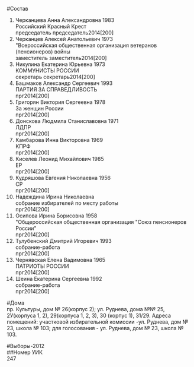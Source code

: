 #Состав  
1. Черканцева Анна Александровна 1983  
    Российский Красный Крест  
    председатель председатель2014[200]  
2. Черканцев Алексей Анатольевич 1973  
    "Всероссийская общественная организация ветеранов (пенсионеров) войны  
    заместитель заместитель2014[200]  
3. Никулина Екатерина Юрьевна 1973  
    КОММУНИСТЫ РОССИИ  
    секретарь секретарь2014[200]  
4. Башмаков Александр Сергеевич 1993  
    ПАРТИЯ ЗА СПРАВЕДЛИВОСТЬ  
    прг2014[200]  
5. Григорян Виктория Сергеевна 1978  
    За женщин России  
    прг2014[200]  
6. Донскова Людмила Станиславовна 1971  
    ЛДПР  
    прг2014[200]  
7. Камбарова Инна Викторовна 1969  
    КПРФ  
    прг2014[200]  
8. Киселев Леонид Михайлович 1985  
    ЕР  
    прг2014[200]  
9. Кудряшова Евгения Николаевна 1956  
    СР  
    прг2014[200]  
10. Надеждина Ирина Николаевна  
    собрание избирателей по месту работы  
    прг2014[200]  
11. Осипова Ирина Борисовна 1958  
    "Общероссийская общественная организация "Союз пенсионеров России"  
    прг2014[200]  
12. Тулубенский Дмитрий Игоревич 1993  
    собрание-работа  
    прг2014[200]  
13. Чернявская Елена Вадимовна 1965  
    ПАТРИОТЫ РОССИИ  
    прг2014[200]  
14. Шеина Екатерина Сергеевна 1992  
    собрание-работа  
    прг2014[200]  
  
#Дома  
пр. Культуры, дом № 26(корпус 2); ул. Руднева, дома №№ 25, 2У(корпуса 1, 2), 29(корпуса 1, 2, 3), 30 (корпус 1), 31/29. Адреса помещений: участковой избирательной комиссии -ул. Руднева, дом № 23, школа № 103; для голосования - ул. Руднева, дом № 23, школа № 103.  
  
#Выборы-2012  
##Номер УИК  
247  
